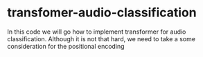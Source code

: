 # transfomer-audio-classification
In this code we will go how to implement transformer for audio classification. Although it is not that hard, we need to take a some consideration for the positional encoding


